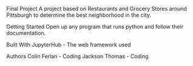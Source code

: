 Final Project
A project based on Restaurants and Grocery Stores around Pittsburgh to determine the best neighborhood in the city.

Getting Started
Open up any program that runs python and follow their documentation.

Built With
JupyterHub - The web framework used

Authors
Colin Ferlan - Coding
Jackson Thomas - Coding